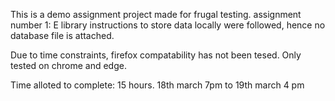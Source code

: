 This is a demo assignment project made for frugal testing.
assignment number 1: E library
instructions to store data locally were followed, hence no database file is attached.

Due to time constraints, firefox compatability has not been tesed. Only tested on chrome and edge.

Time alloted to complete: 15 hours. 18th march 7pm to 19th march 4 pm


